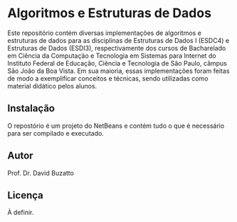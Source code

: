 # Algoritmos e Estruturas de Dados

Este repositório contém diversas implementações de algoritmos e estruturas de
dados para as disciplinas de Estruturas de Dados I (ESDC4) e Estruturas de Dados
(ESDI3), respectivamente dos cursos de Bacharelado em Ciência da Computação e 
Tecnologia em Sistemas para Internet do Instituto Federal de Educação, Ciência e
Tecnologia de São Paulo, câmpus São João da Boa Vista. Em sua maioria, essas
implementações foram feitas de modo a exemplificar conceitos e técnicas, sendo
utilizadas como material didático pelos alunos.

## Instalação

O repostório é um projeto do NetBeans e contém tudo o que é necessário para ser
compilado e executado.

## Autor

Prof. Dr. David Buzatto

## Licença

À definir.
